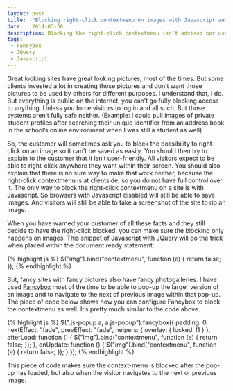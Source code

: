```yaml
---
layout: post
title:  "Blocking right-click contextmenu on images with Javascript and within Fancybox"
date:   2014-03-30
description: Blocking the right-click contextmenu isn’t advised nor user-friendly. But when the customer has expensive pictures, they want to make it hard to download them.
tags:
 - Fancybox
 - JQuery
 - Javascript
---
```

Great looking sites have great looking pictures, most of the times. But some clients invested a lot in creating those pictures and don’t want those pictures to be used by others for different purposes. I understand that, I do. But everything is public on the internet, you can’t go fully blocking access to anything. Unless you force visitors to log in and all such. But those systems aren’t fully safe neither. (Example: I could pull images of private student profiles after searching their unique identifier from an address book in the school’s online environment when I was still a student as well)

So, the customer will sometimes ask you to block the possibility to right-click on an image so it can’t be saved as easily. You should then try to explain to the customer that it isn’t user-friendly. All visitors expect to be able to right-click anywhere they want within their screen. You should also explain that there is no sure way to make that work neither, because the right-click contextmenu is at clientside, so you do not have full control over it. The only way to block the right-click contextmenu on a site is with Javascript. So browsers with Javascript disabled will still be able to save images. And visitors will still be able to take a screenshot of the site to rip an image.

When you have warned your customer of all these facts and they still decide to have the right-click blocked, you can make sure the blocking only happens on images. This snippet of Javascript with JQuery will do the trick when placed within the document ready statement:

{% highlight js %}
$("img").bind("contextmenu", function (e) {
     return false;
});
{% endhighlight %}

But, fancy sites with fancy pictures also have fancy photogalleries. I have used [Fancybox](http://fancybox.net/) most of the time to be able to pop-up the larger version of an image and to navigate to the next of previous image within that pop-up. The piece of code below shows how you can configure Fancybox to block the contextmenu as well. It’s pretty much similar to the code above.

{% highlight js %}
$(".js-popup a, a.js-popup").fancybox({
     padding: 0,
     nextEffect: "fade",
     prevEffect: "fade",
     helpers: { overlay: { locked: !1 } },
     afterLoad: function () {
          $("img").bind("contextmenu", function (e) {
               return false;
          });
     },
     onUpdate: function () {
          $("img").bind("contextmenu", function (e) {
               return false;
          });
     }
});
{% endhighlight %}

This piece of code makes sure the context-menu is blocked after the pop-up has loaded, but also when the visitor navigates to the next or previous image.
